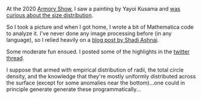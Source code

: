 At the 2020 [Armory Show](https://www.thearmoryshow.com), I saw a painting by Yayoi Kusama and [was curious about the size distribution](https://twitter.com/JoshuaSchrier/status/1236394376273842176).

So I took a picture and when I got home, I wrote a bit of Mathematica code to analyze it.  I've never done any image processing before (in any language), so I relied heavily on a [blog post by Shadi Ashnai](https://blog.wolfram.com/2012/01/04/how-to-count-cells-annihilate-sailboats-and-warp-the-mona-lisa/).

Some moderate fun ensued.  I posted some of the highlights in the [twitter thread](https://blog.wolfram.com/2012/01/04/how-to-count-cells-annihilate-sailboats-and-warp-the-mona-lisa/).   

I suppose that armed with empirical distribution of radii, the total circle density, and the knowledge that they're mostly uniformly distributed across the surface (except for some anomalies near the bottom)...one could in principle generate generate these programmatically...


